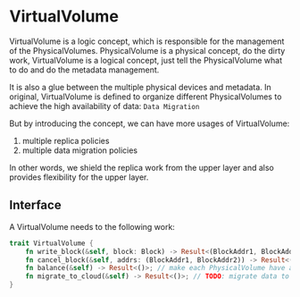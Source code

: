 # VirtualVolume

VirtualVolume is a logic concept, which is responsible for the management of the PhysicalVolumes.
PhysicalVolume is a physical concept, do the dirty work, VirtualVolume is a logical concept,
just tell the PhysicalVolume what to do and do the metadata management.

It is also a glue between the multiple physical devices and metadata.
In original, VirtualVolume is defined to organize different PhysicalVolumes to achieve the high availability of data:
`Data Migration`

But by introducing the concept, we can have more usages of VirtualVolume:

1. multiple replica policies
2. multiple data migration policies

In other words, we shield the replica work from the upper layer and also provides flexibility for the upper layer.

## Interface

A VirtualVolume needs to the following work:

```rust
trait VirtualVolume {
    fn write_block(&self, block: Block) -> Result<(BlockAddr1, BlockAddr2)>; // do replica work here
    fn cancel_block(&self, addrs: (BlockAddr1, BlockAddr2)) -> Result<()>;
    fn balance(&self) -> Result<()>; // make each PhysicalVolume have a samilar number of blocks
    fn migrate_to_cloud(&self) -> Result<()>; // TODO: migrate data to cloud
}
```

